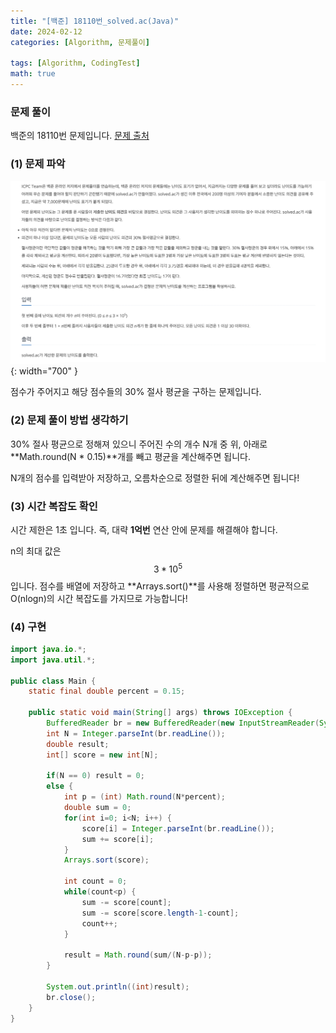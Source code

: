 ```yaml
---
title: "[백준] 18110번_solved.ac(Java)"
date: 2024-02-12
categories: [Algorithm, 문제풀이]

tags: [Algorithm, CodingTest]
math: true
---
```


### 문제 풀이
백준의 18110번 문제입니다.
[문제 출처](https://www.acmicpc.net/problem/18110)

### (1) 문제 파악

![p](/assets/img/posts/2024-02-12/p.png){: width="700" }

점수가 주어지고 해당 점수들의 30% 절사 평균을 구하는 문제입니다.

### (2) 문제 풀이 방법 생각하기
30% 절사 평균으로 정해져 있으니 주어진 수의 개수 N개 중 위, 아래로 **Math.round(N * 0.15)**개를 빼고 평균을 계산해주면 됩니다. 

N개의 점수를 입력받아 저장하고, 오름차순으로 정렬한 뒤에 계산해주면 됩니다!

### (3) 시간 복잡도 확인
시간 제한은 1초 입니다. 즉, 대략 **1억번** 연산 안에 문제를 해결해야 합니다. 

n의 최대 값은  $$ 3 * 10^5 $$ 입니다.
점수를 배열에 저장하고 **Arrays.sort()**를 사용해 정렬하면 평균적으로 O(nlogn)의 시간 복잡도를 가지므로 가능합니다!

### (4) 구현

```java
import java.io.*;
import java.util.*;

public class Main {
    static final double percent = 0.15;
    
    public static void main(String[] args) throws IOException {
        BufferedReader br = new BufferedReader(new InputStreamReader(System.in));
        int N = Integer.parseInt(br.readLine());
        double result;
        int[] score = new int[N];
        
        if(N == 0) result = 0;
        else { 
            int p = (int) Math.round(N*percent);
            double sum = 0;
            for(int i=0; i<N; i++) {
                score[i] = Integer.parseInt(br.readLine()); 
                sum += score[i];
            }
            Arrays.sort(score);

            int count = 0;
            while(count<p) {
                sum -= score[count];
                sum -= score[score.length-1-count];
                count++;
            }

            result = Math.round(sum/(N-p-p));
        }

        System.out.println((int)result);
        br.close();
    }
}

```
